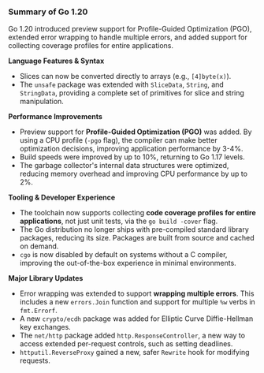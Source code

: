 ### Summary of Go 1.20

Go 1.20 introduced preview support for Profile-Guided Optimization (PGO), extended error wrapping to handle multiple errors, and added support for collecting coverage profiles for entire applications.

**Language Features & Syntax**
*   Slices can now be converted directly to arrays (e.g., `[4]byte(x)`).
*   The `unsafe` package was extended with `SliceData`, `String`, and `StringData`, providing a complete set of primitives for slice and string manipulation.

**Performance Improvements**
*   Preview support for **Profile-Guided Optimization (PGO)** was added. By using a CPU profile (`-pgo` flag), the compiler can make better optimization decisions, improving application performance by 3-4%.
*   Build speeds were improved by up to 10%, returning to Go 1.17 levels.
*   The garbage collector's internal data structures were optimized, reducing memory overhead and improving CPU performance by up to 2%.

**Tooling & Developer Experience**
*   The toolchain now supports collecting **code coverage profiles for entire applications**, not just unit tests, via the `go build -cover` flag.
*   The Go distribution no longer ships with pre-compiled standard library packages, reducing its size. Packages are built from source and cached on demand.
*   `cgo` is now disabled by default on systems without a C compiler, improving the out-of-the-box experience in minimal environments.

**Major Library Updates**
*   Error wrapping was extended to support **wrapping multiple errors**. This includes a new `errors.Join` function and support for multiple `%w` verbs in `fmt.Errorf`.
*   A new `crypto/ecdh` package was added for Elliptic Curve Diffie-Hellman key exchanges.
*   The `net/http` package added `http.ResponseController`, a new way to access extended per-request controls, such as setting deadlines.
*   `httputil.ReverseProxy` gained a new, safer `Rewrite` hook for modifying requests.